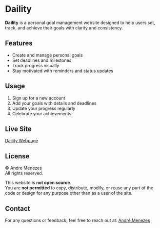 # Daility

**Daility** is a personal goal management website designed to help users set, track, and achieve their goals with clarity and consistency.

## Features

- Create and manage personal goals  
- Set deadlines and milestones  
- Track progress visually  
- Stay motivated with reminders and status updates  

## Usage

1. Sign up for a new account  
2. Add your goals with details and deadlines  
3. Update your progress regularly  
4. Celebrate your achievements!

## Live Site

[Daility Webpage](https://amenezes2311.github.io/daility/)

## License

© Andre Menezes  
All rights reserved.

This website is **not open source**.  
You are **not permitted** to copy, distribute, modify, or reuse any part of the code or design for any purpose other than as a user of the site.

## Contact

For any questions or feedback, feel free to reach out at: [André Menezes](mailto:andremenezes231@hotmail.com)
